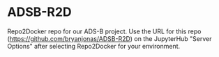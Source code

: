 # ADSB-R2D

Repo2Docker repo for our ADS-B project. Use the URL for this repo (https://github.com/bryanjonas/ADSB-R2D) on the JupyterHub "Server Options" after selecting Repo2Docker for your environment.

